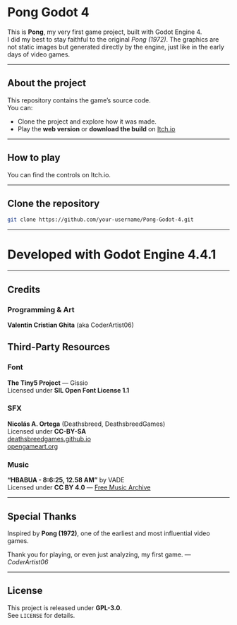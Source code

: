 # Pong Godot 4

This is **Pong**, my very first game project, built with Godot Engine 4.  
I did my best to stay faithful to the original *Pong (1972)*. The graphics are not static images but generated directly by the engine, just like in the early days of video games.

---

## About the project
This repository contains the game’s source code.  
You can:
- Clone the project and explore how it was made.
- Play the **web version** or **download the build** on [Itch.io](https://coderartist06.itch.io/pong)

---

## How to play
You can find the controls on Itch.io.

---

## Clone the repository
```bash
git clone https://github.com/your-username/Pong-Godot-4.git
```

---
# Developed with Godot Engine 4.4.1

---

## Credits

### Programming & Art
**Valentin Cristian Ghita** (aka CoderArtist06)

## Third-Party Resources

### Font
**The Tiny5 Project** — Gissio  
Licensed under **SIL Open Font License 1.1**

### SFX
**Nicolás A. Ortega** (Deathsbreed, DeathsbreedGames)  
Licensed under **CC-BY-SA**  
[deathsbreedgames.github.io](https://deathsbreedgames.github.io)  
[opengameart.org](https://opengameart.org)

### Music
**“HBABUA - 8:6:25, 12.58 AM”** by VADE  
Licensed under **CC BY 4.0** — [Free Music Archive](https://freemusicarchive.org)

---

## Special Thanks
Inspired by **Pong (1972)**, one of the earliest and most influential video games.

Thank you for playing, or even just analyzing, my first game.
— *CoderArtist06*

---

## License

This project is released under **GPL-3.0**.  
See `LICENSE` for details.
